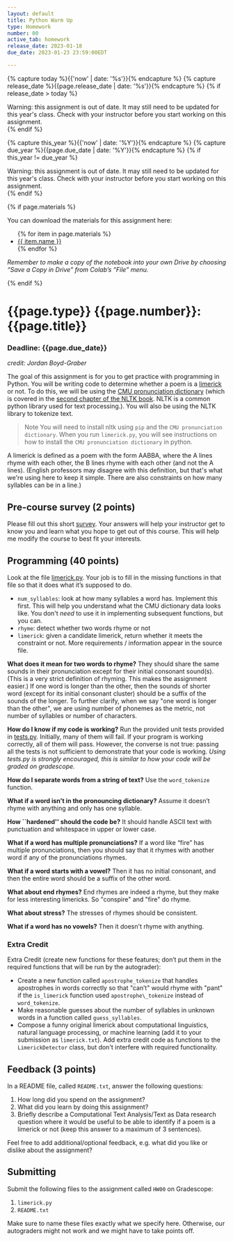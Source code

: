 ```yaml
---
layout: default
title: Python Warm Up
type: Homework
number: 00
active_tab: homework
release_date: 2023-01-18
due_date: 2023-01-23 23:59:00EDT

---
```


<!-- Check whether the assignment is ready to release -->
{% capture today %}{{'now' | date: '%s'}}{% endcapture %}
{% capture release_date %}{{page.release_date | date: '%s'}}{% endcapture %}
{% if release_date > today %} 
<div class="alert alert-danger">
Warning: this assignment is out of date.  It may still need to be updated for this year's class.  Check with your instructor before you start working on this assignment.
</div>
{% endif %}
<!-- End of check whether the assignment is up to date -->


<!-- Check whether the assignment is up to date -->
{% capture this_year %}{{'now' | date: '%Y'}}{% endcapture %}
{% capture due_year %}{{page.due_date | date: '%Y'}}{% endcapture %}
{% if this_year != due_year %} 
<div class="alert alert-danger">
Warning: this assignment is out of date.  It may still need to be updated for this year's class.  Check with your instructor before you start working on this assignment.
</div>
{% endif %}
<!-- End of check whether the assignment is up to date -->



{% if page.materials %}
<div class="alert alert-info">
You can download the materials for this assignment here:
<ul>
{% for item in page.materials %}
<li><a href="{{item.url}}">{{ item.name }}</a></li>
{% endfor %}
</ul>


<i>Remember to make a copy of the notebook into your own Drive by choosing “Save a Copy in Drive” from Colab’s “File” menu.</i>

</div>
{% endif %}





{{page.type}} {{page.number}}: {{page.title}} 
=============================================================

### Deadline: {{page.due_date}}



*credit: Jordan Boyd-Graber*

The goal of this assignment is for you to get practice with programming in Python. You will be writing code to determine whether a poem is a [limerick](http://en.wikipedia.org/wiki/Limerick_(poetry)) or not. To do this, we will be using the [CMU pronunciation dictionary](http://www.speech.cs.cmu.edu/cgi-bin/cmudict) (which is covered in the [second chapter of the NLTK book](https://www.nltk.org/book/ch02.html). NLTK is a common python library used for text processing.).
You will also be using the NLTK library to tokenize text. 

> Note You will need to install nltk using `pip` and the `CMU pronunciation dictionary`. When you run `limerick.py`, you will see instructions on how to install the `CMU pronunciation dictionary` in python.

A limerick is defined as a poem with the form AABBA, where the A lines rhyme with each other, the B lines rhyme with each other (and not the A lines). (English professors may disagree with this definition, but that's what we're using here to keep it simple. There are also constraints on how many syllables can be in a line.)

## Pre-course survey (2 points)

Please fill out this short [survey](https://forms.gle/cEoRBX9Nf4WmT5av5). Your answers will help your instructor get to know you and learn what you hope to get out of this course. This will help me modify the course to best fit your interests.

## Programming (40 points)

Look at the file [limerick.py](https://cs.brynmawr.edu/cs383-cta/website/hws/hw00/limerick.py).  Your job is to fill
in the missing functions in that file so that it does what it’s
supposed to do.

* `num_syllables`: look at how many syllables a word has.  Implement this first. This will help you understand what the CMU dictionary data looks like.  You don't *need* to use it in implementing subsequent functions, but you can.
* `rhyme`: detect whether two words rhyme or not
* `limerick`: given a candidate limerick, return whether it meets the constraint or not.
More requirements / information appear in the source file.

**What does it mean for two words to rhyme?**  They should share the same sounds in their pronunciation except for their initial consonant sound(s).  (This is a very strict definition of rhyming.  This makes the assignment easier.)  If one word is longer than the other, then the sounds of shorter word (except for its initial consonant cluster) should be a suffix of the sounds of the longer.  To further clarify, when we say "one word is longer than the other", we are using number of phonemes as the metric, not number of syllables or number of characters.

**How do I know if my code is working?**  Run the provided unit tests provided in [tests.py](https://cs.brynmawr.edu/cs383-cta/website/hws/hw00/tests.py).  Initially, many of them will fail.  If your program is working correctly, all of them will pass.  However, the converse is not true: passing all the tests is not sufficient to demonstrate that your code is working.  *Using tests.py is strongly encouraged, this is similar to how your code will be graded on gradescope.*

**How do I separate words from a string of text?**  Use the `word_tokenize` function.

**What if a word isn’t in the pronouncing dictionary?** Assume it doesn’t rhyme with anything and only has one syllable.

**How ``hardened'' should the code be?** It should handle ASCII text with punctuation and whitespace in upper or lower case.

**What if a word has multiple pronunciations?**  If a word like “fire” has multiple pronunciations, then you should say
that it rhymes with another word if any of the pronunciations rhymes.

**What if a word starts with a vowel?**  Then it has no initial consonant, and then the entire word should be a
suffix of the other word.

**What about end rhymes?**  End rhymes are indeed a rhyme, but they make for less interesting
limericks.  So "conspire" and "fire" do rhyme.

**What about stress?**  The stresses of rhymes should be consistent.

**What if a word has no vowels?** Then it doesn't rhyme with anything.

### Extra Credit

Extra Credit (create new functions for these features; don’t put them
in the required functions that will be run by the autograder):

* Create a new function called
 `apostrophe_tokenize` that handles apostrophes in words correctly so
  that "can’t" would rhyme with "pant" if the `is_limerick` function used `apostrophe\_tokenize` instead of `word_tokenize`.
* Make reasonable guesses about the number of syllables in unknown words in a function called `guess_syllables`.
* Compose a funny original limerick about
  computational linguistics, natural language processing, or machine
  learning (add it to your submission as `limerick.txt`).
Add extra credit code as functions to the `LimerickDetector`
class, but don't interfere with required functionality.

## Feedback (3 points)
In a README file, called `README.txt`, answer the following questions:

1. How long did you spend on the assignment?
2. What did you learn by doing this assignment?
3. Briefly describe a Computational Text Analysis/Text as Data research question where it would be useful to be able to identify if a poem is a limerick or not (keep this answer to a maximum of 3 sentences).

Feel free to add additional/optional feedback, e.g. what did you like or dislike about the assignment?

## Submitting

Submit the following files to the assignment called `HW00` on Gradescope:

1. `limerick.py`
2. `README.txt` 

Make sure to name these files exactly what we specify here. Otherwise,
our autograders might not work and we might have to take points off.

